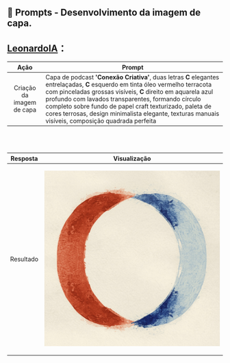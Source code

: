 ## 🧠 Prompts - Desenvolvimento da imagem de capa.

## [LeonardoIA](https://leonardo.ai/)：

|   Ação   | Prompt |
| :------: | ------------------------------------------------------------------------------------------------------------------------------------------------------------------------------------------------------------------------------------------------------------------------------ |
| Criação da imagem de capa | Capa de podcast **'Conexão Criativa'**, duas letras **C** elegantes entrelaçadas, **C** esquerdo em tinta óleo vermelho terracota com pinceladas grossas visíveis, **C** direito em aquarela azul profundo com lavados transparentes, formando círculo completo sobre fundo de papel craft texturizado, paleta de cores terrosas, design minimalista elegante, texturas manuais visíveis, composição quadrada perfeita |

</br>
</br>

| Resposta | Visualização |
| :------: | ------------------------------------------------------------------------------------------------------------------------------------------------------------------------------------------------------------------------------------------------------------------------------ |
| Resultado | <p align="center"><img src="../../assets/coverPodcast.jpg" alt="Capa do podcast Conexão Criativa" width="100%"></p> |

